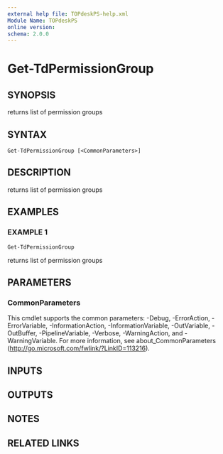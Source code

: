 ```yaml
---
external help file: TOPdeskPS-help.xml
Module Name: TOPdeskPS
online version:
schema: 2.0.0
---
```


# Get-TdPermissionGroup

## SYNOPSIS
returns list of permission groups

## SYNTAX

```
Get-TdPermissionGroup [<CommonParameters>]
```

## DESCRIPTION
returns list of permission groups

## EXAMPLES

### EXAMPLE 1
```
Get-TdPermissionGroup
```

returns list of permission groups

## PARAMETERS

### CommonParameters
This cmdlet supports the common parameters: -Debug, -ErrorAction, -ErrorVariable, -InformationAction, -InformationVariable, -OutVariable, -OutBuffer, -PipelineVariable, -Verbose, -WarningAction, and -WarningVariable.
For more information, see about_CommonParameters (http://go.microsoft.com/fwlink/?LinkID=113216).

## INPUTS

## OUTPUTS

## NOTES

## RELATED LINKS
